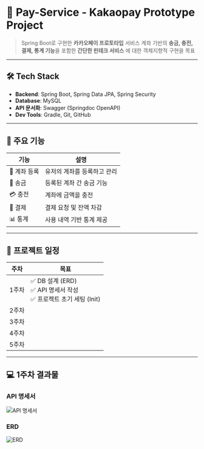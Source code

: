 # 💸 Pay-Service - Kakaopay Prototype Project

> Spring Boot로 구현한 **카카오페이 프로토타입** 서비스
> 계좌 기반의 **송금, 충전, 결제, 통계 기능**을 포함한 **간단한 핀테크 서비스** 에 대한 객체지향적 구현을 목표

---

## 🛠️ Tech Stack

- **Backend**: Spring Boot, Spring Data JPA, Spring Security
- **Database**: MySQL
- **API 문서화**: Swagger (Springdoc OpenAPI)
- **Dev Tools**: Gradle, Git, GitHub

---

## 🔧 주요 기능

| 기능 | 설명 |
|------|------|
| 🔐 계좌 등록 | 유저의 계좌를 등록하고 관리 |
| 💸 송금 | 등록된 계좌 간 송금 기능 |
| 💳 충전 | 계좌에 금액을 충전 |
| 🧾 결제 | 결제 요청 및 잔액 차감 |
| 📊 통계 | 사용 내역 기반 통계 제공 |

---

## 📅 프로젝트 일정

| 주차 | 목표 |
|------|------|
| 1주차 | ✅ DB 설계 (ERD) <br> ✅ API 명세서 작성 <br> ✅ 프로젝트 초기 세팅 (Init) |
| 2주차 |  |
| 3주차 |  |
| 4주차 |  |
| 5주차 |  |

---

## 💻 1주차 결과물

### API 명세서
![API 명세서](https://velog.velcdn.com/images/rlaehddbs4521/post/0b0bb6b3-7907-42af-9736-9f572bf82211/image.png)

### ERD
![ERD](https://velog.velcdn.com/images/rlaehddbs4521/post/7374d6b0-2bbe-4dd8-94cf-26cb551c5624/image.png)
